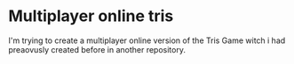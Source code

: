 # Multiplayer online tris
I'm trying to create a multiplayer online version of the Tris Game witch i had preaovusly created before in another repository.
